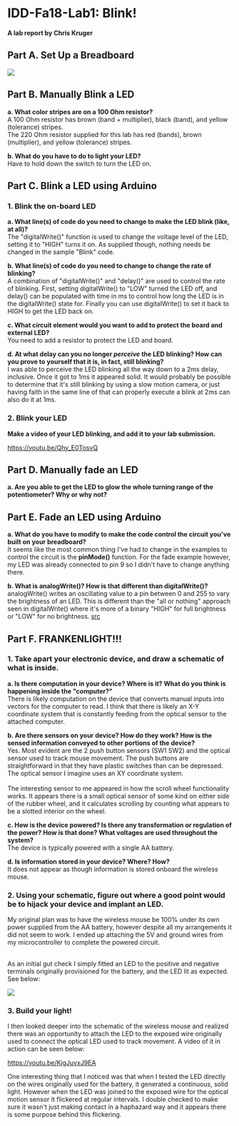 # IDD-Fa18-Lab1: Blink!

**A lab report by Chris Kruger**

## Part A. Set Up a Breadboard

<img src="https://i.imgur.com/RUfRL8b.jpg">

## Part B. Manually Blink a LED

**a. What color stripes are on a 100 Ohm resistor?**<BR>
A 100 Ohm resistor has brown (band + multiplier), black (band), and yellow (tolerance) stripes.<BR>
The 220 Ohm resistor supplied for this lab has red (bands), brown (multiplier), and yellow (tolerance) stripes.
 
**b. What do you have to do to light your LED?**<BR>
Have to hold down the switch to turn the LED on. 

## Part C. Blink a LED using Arduino

### 1. Blink the on-board LED

**a. What line(s) of code do you need to change to make the LED blink (like, at all)?**<BR>
The "digitalWrite()" function is used to change the voltage level of the LED, setting it to "HIGH" turns it on. As supplied though, nothing needs be changed in the sample "Blink" code.

**b. What line(s) of code do you need to change to change the rate of blinking?**<BR>
A combination of "digitalWrite()" and "delay()" are used to control the rate of blinking. First, setting digitalWrite() to "LOW" turned the LED off, and delay() can be populated with time in ms to control how long the LED is in the digitalWrite() state for. Finally you can use digitalWrite() to set it back to HIGH to get the LED back on.

**c. What circuit element would you want to add to protect the board and external LED?**<BR>
You need to add a resistor to protect the LED and board.
 
**d. At what delay can you no longer *perceive* the LED blinking? How can you prove to yourself that it is, in fact, still blinking?**<BR>
I was able to perceive the LED blinking all the way down to a 2ms delay, inclusive. Once it got to 1ms it appeared solid. It would probably be possible to determine that it's still blinking by using a slow motion camera, or just having faith in the same line of that can properly execute a blink at 2ms can also do it at 1ms. 


### 2. Blink your LED

**Make a video of your LED blinking, and add it to your lab submission.**<BR>

<a href="https://youtu.be/Qhy_E0TosvQ">https://youtu.be/Qhy_E0TosvQ</a>


## Part D. Manually fade an LED

**a. Are you able to get the LED to glow the whole turning range of the potentiometer? Why or why not?**<BR>


## Part E. Fade an LED using Arduino

**a. What do you have to modify to make the code control the circuit you've built on your breadboard?**<BR>
It seems like the most common thing I've had to change in the examples to control the circuit is the **pinMode()** function. For the fade example however, my LED was already connected to pin 9 so I didn't have to change anything there. 

**b. What is analogWrite()? How is that different than digitalWrite()?**<BR>
 analogWrite() writes an oscillating value to a pin between 0 and 255 to vary the brightness of an LED. This is different than the "all or nothing" approach seen in digitalWrite() where it's more of a binary "HIGH" for full brightness or "LOW" for no brightness. <a href="https://www.arduino.cc/reference/en/language/functions/analog-io/analogwrite/">src</a>


## Part F. FRANKENLIGHT!!!

### 1. Take apart your electronic device, and draw a schematic of what is inside. 

**a. Is there computation in your device? Where is it? What do you think is happening inside the "computer?"**<BR>
There is likely computation on the device that converts manual inputs into vectors for the computer to read. I think that there is likely an X-Y coordinate system that is constantly feeding from the optical sensor to the attached computer.

**b. Are there sensors on your device? How do they work? How is the sensed information conveyed to other portions of the device?**<BR>
Yes. Most evident are the 2 push button sensors (SW1 SW2) and the optical sensor used to track mouse movement. The push buttons are straightforward in that they have plastic switches than can be depressed. The optical sensor I imagine uses an XY coordinate system.<BR><BR>
The interesting sensor to me appeared in how the scroll wheel functionality works. It appears there is a small optical sensor of some kind on either side of the rubber wheel, and it calculates scrolling by counting what appears to be a slotted interior on the wheel. 

**c. How is the device powered? Is there any transformation or regulation of the power? How is that done? What voltages are used throughout the system?**<BR>
The device is typically powered with a single AA battery. 

**d. Is information stored in your device? Where? How?**<BR>
It does not appear as though information is stored onboard the wireless mouse. 
 
### 2. Using your schematic, figure out where a good point would be to hijack your device and implant an LED.

My original plan was to have the wireless mouse be 100% under its own power supplied from the AA battery, however despite all my arrangements it did not seem to work. I ended up attaching the 5V and ground wires from my microcontroller to complete the powered circuit.<BR><BR> 
 
As an initial gut check I simply fitted an LED to the positive and negative terminals originally provisioned for the battery, and the LED lit as expected. See below:

<img src="https://i.imgur.com/7f7QmTX.jpg">

### 3. Build your light!

I then looked deeper into the schematic of the wireless mouse and realized there was an opportunity to attach the LED to the exposed wire originally used to connect the optical LED used to track movement. A video of it in action can be seen below:

<a href="https://youtu.be/KjgJuvxJ9EA">https://youtu.be/KjgJuvxJ9EA</a>

One interesting thing that I noticed was that when I tested the LED directly on the wires originally used for the battery, it generated a continuous, solid light. However when the LED was joined to the exposed wire for the optical motion sensor it flickered at regular intervals. I double checked to make sure it wasn't just making contact in a haphazard way and it appears there is some purpose behind this flickering. 
